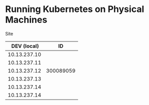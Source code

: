 # Running Kubernetes on Physical Machines



Site

| DEV (local)       | ID        |
|-------------------|-----------|
| 10.13.237.10      |           |
| 10.13.237.11      |           |
| 10.13.237.12      | 300089059 |
| 10.13.237.13      |           |
| 10.13.237.14      |           |
| 10.13.237.14      |           |

